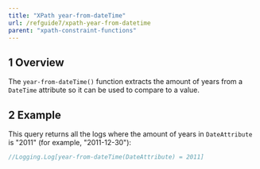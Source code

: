 ```yaml
---
title: "XPath year-from-dateTime"
url: /refguide7/xpath-year-from-datetime
parent: "xpath-constraint-functions"
---
```


## 1 Overview

The `year-from-dateTime()` function extracts the amount of years from a `DateTime` attribute so it can be used to compare to a value.

## 2 Example

This query returns all the logs where the amount of years in `DateAttribute` is "2011" (for example, "2011-12-30"):

```java
//Logging.Log[year-from-dateTime(DateAttribute) = 2011]
```
